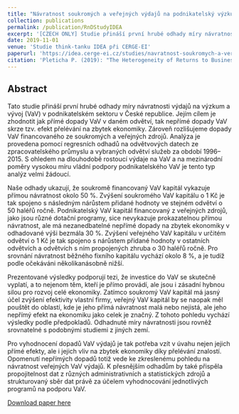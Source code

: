 ```yaml
---
title: "Návratnost soukromých a veřejných výdajů na podnikatelský výzkum a vývoj v České republice"
collection: publications
permalink: /publication/RnDStudyIDEA
excerpt: '[CZECH ONLY] Studie přináší první hrubé odhady míry návratnosti výdajů na výzkum a vývoj (VaV) v podnikatelském sektoru v Česku. Jejím cílem je zhodnotit jak přímé dopady VaV v daném odvětví, tak nepřímé dopady VaV skrze tzv. efekt přelévání na zbytek ekonomiky.'
date: 2019-11-01
venue: 'Studie think-tanku IDEA při CERGE-EI'
paperurl: 'https://idea.cerge-ei.cz/studies/navratnost-soukromych-a-verejnych-vydaju-na-podnikatelsky-vyzkum-a-vyvoj-v-ceske-republice'
citation: 'Pleticha P. (2019): "The Heterogeneity of Returns to Business R&D: What makes a difference?" IES Working Papers 32/2019. IES FSV. Charles University.'
---
```

Abstract
-------
Tato studie přináší první hrubé odhady míry návratnosti výdajů na výzkum a vývoj (VaV) 
v podnikatelském sektoru v České republice. Jejím cílem je zhodnotit jak přímé dopady VaV
v daném odvětví, tak nepřímé dopady VaV skrze tzv. efekt přelévání na zbytek ekonomiky.
Zároveň rozlišujeme dopady VaV financovaného ze soukromých a veřejných zdrojů. Analýza je
provedena pomocí regresních odhadů na odvětvových datech ze zpracovatelského průmyslu
a vybraných odvětví služeb za období 1996–2015. S ohledem na dlouhodobě rostoucí výdaje
na VaV a na mezinárodní poměry vysokou míru vládní podpory podnikatelského VaV je tento
typ analýz velmi žádoucí.

Naše odhady ukazují, že soukromě financovaný VaV kapitál vykazuje přímou návratnost
okolo 50 %. Zvýšení soukromého VaV kapitálu o 1 Kč je tak spojeno s následným nárůstem
přidané hodnoty ve stejném odvětví o 50 haléřů ročně. Podnikatelský VaV kapitál financovaný
z veřejných zdrojů, jako jsou různé dotační programy, sice nevykazuje prokazatelnou přímou
návratnost, ale má nezanedbatelné nepřímé dopady na zbytek ekonomiky v odhadované
výši bezmála 30 %. Zvýšení veřejného VaV kapitálu v určitém odvětví o 1 Kč je tak spojeno
s nárůstem přidané hodnoty v ostatních odvětvích a odvětvích s ním propojených zhruba
o 30 haléřů ročně. Pro srovnání návratnost běžného fixního kapitálu vychází okolo 8 %, a je
tudíž podle očekáváni několikanásobně nižší.

Prezentované výsledky podporují tezi, že investice do VaV se skutečně vyplatí, a to nejenom
těm, kteří je přímo provádí, ale jsou i zásadní hybnou silou pro rozvoj celé ekonomiky. Zatímco
soukromý VaV kapitál má jasný účel zvýšení efektivity vlastní firmy, veřejný VaV kapitál by
se naopak měl pouštět do oblastí, kde je jeho přímá návratnost malá nebo nejistá, ale jeho
nepřímý efekt na ekonomiku jako celek je značný. Z tohoto pohledu vychází výsledky podle
předpokladů. Odhadnuté míry návratnosti jsou rovněž srovnatelné s podobnými studiemi
z jiných zemí.

Pro vyhodnocení dopadů VaV výdajů je tak potřeba vzít v úvahu nejen jejich přímé efekty,
ale i jejich vliv na zbytek ekonomiky díky přelévání znalostí. Opomenutí nepřímých dopadů
totiž vede ke zkreslenému pohledu na návratnost veřejných VaV výdajů. K přesnějším
odhadům by také přispěla propojitelnost dat z různých administrativních a statistických
zdrojů a strukturovaný sběr dat právě za účelem vyhodnocování jednotlivých programů
na podporu VaV.

[Download paper here](https://idea.cerge-ei.cz/files/IDEA_Studie_11_2019_Navratnost_vydaju_na_vyzkum/IDEA_Studie_11_2019_Navratnost_vydaju_na_vyzkum.html)

